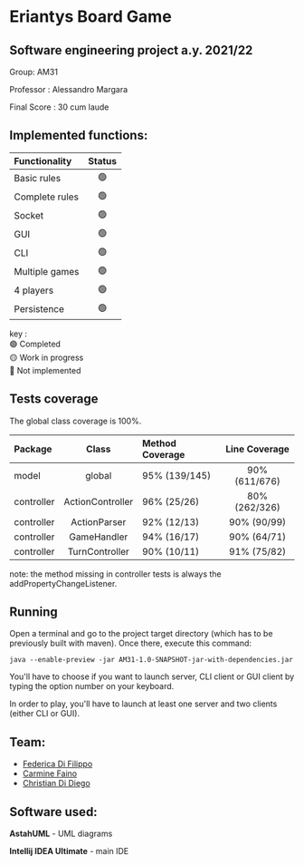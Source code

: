 # Eriantys Board Game 
## Software engineering project a.y. 2021/22

Group: AM31

Professor : Alessandro Margara

Final Score : 30 cum laude

## Implemented functions: 

| Functionality |     Status     |
|:-----------------------|:--------------:|
| Basic rules |     🟢     |
| Complete rules |     🟢      |
| Socket | 🟢 |
| GUI | 🟢 |
| CLI |     🟢     |
| Multiple games | 🟢 |
| 4 players | 🟢 |
| Persistence | 🟢 |

key :   
🟢 Completed     
🟡 Work in progress  
🔴 Not implemented

## Tests coverage

The global class coverage is 100%.

| Package | Class | Method Coverage        | Line Coverage |
|:-----------------------|:--------------:|:-----------------------|:--------------:|
| model | global | 95% (139/145)          | 90% (611/676) |
| controller | ActionController | 96% (25/26)            | 80% (262/326) |
| controller | ActionParser | 92% (12/13)            | 90% (90/99)  |
| controller | GameHandler | 94% (16/17)            | 90% (64/71) |
| controller | TurnController | 90% (10/11)            | 91% (75/82)|

note: the method missing in controller tests is always the addPropertyChangeListener.

## Running

Open a terminal and go to the project target directory (which has to be previously built with maven). Once there, execute this command:

```
java --enable-preview -jar AM31-1.0-SNAPSHOT-jar-with-dependencies.jar
```
You'll have to choose if you want to launch server, CLI client or GUI client by typing the option number on your keyboard.

In order to play, you'll have to launch at least one server and two clients (either CLI or GUI).

## Team:
* [Federica Di Filippo](https://github.com/FedericaDiFilippo)
* [Carmine Faino](https://github.com/CarmineFaino)
* [Christian Di Diego](https://github.com/ChristianDiDiego)

## Software used:

**AstahUML** - UML diagrams

**Intellij IDEA Ultimate** - main IDE 